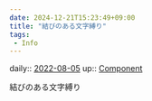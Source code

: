 ```yaml
---
date: 2024-12-21T15:23:49+09:00
title: "結びのある文字縛り"
tags:
 - Info
---
```


daily:: [2022-08-05](../Daily_Note/2022-08-05.md)
up:: [Component](../Bar/Novel/Chaos/Component.md)

結びのある文字縛り